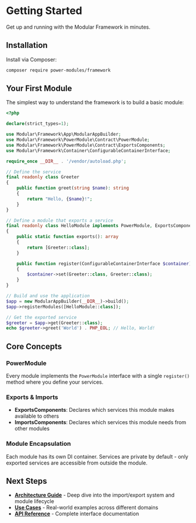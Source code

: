 # Getting Started

Get up and running with the Modular Framework in minutes.

## Installation

Install via Composer:

```sh
composer require power-modules/framework
```

## Your First Module

The simplest way to understand the framework is to build a basic module:

```php
<?php

declare(strict_types=1);

use Modular\Framework\App\ModularAppBuilder;
use Modular\Framework\PowerModule\Contract\PowerModule;
use Modular\Framework\PowerModule\Contract\ExportsComponents;
use Modular\Framework\Container\ConfigurableContainerInterface;

require_once __DIR__ . '/vendor/autoload.php';

// Define the service
final readonly class Greeter
{
    public function greet(string $name): string
    {
        return "Hello, {$name}!";
    }
}

// Define a module that exports a service
final readonly class HelloModule implements PowerModule, ExportsComponents
{
    public static function exports(): array
    {
        return [Greeter::class];
    }

    public function register(ConfigurableContainerInterface $container): void
    {
        $container->set(Greeter::class, Greeter::class);
    }
}

// Build and use the application
$app = new ModularAppBuilder(__DIR__)->build();
$app->registerModules([HelloModule::class]);

// Get the exported service
$greeter = $app->get(Greeter::class);
echo $greeter->greet('World') . PHP_EOL; // Hello, World!
```

## Core Concepts

### **PowerModule**
Every module implements the `PowerModule` interface with a single `register()` method where you define your services.

### **Exports & Imports**
- **ExportsComponents**: Declares which services this module makes available to others
- **ImportsComponents**: Declares which services this module needs from other modules

### **Module Encapsulation**
Each module has its own DI container. Services are private by default - only exported services are accessible from outside the module.

## Next Steps

- **[Architecture Guide](architecture.md)** - Deep dive into the import/export system and module lifecycle
- **[Use Cases](use-cases/README.md)** - Real-world examples across different domains
- **[API Reference](api-reference.md)** - Complete interface documentation